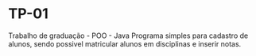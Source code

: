 # TP-01
Trabalho de graduação - POO - Java
Programa simples para cadastro de alunos, sendo possivel matricular alunos em disciplinas e inserir notas.
